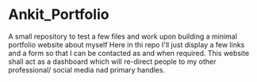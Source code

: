 # Ankit_Portfolio
A small repository to test a few files and work upon building a minimal portfolio website about myself
Here in thi repo I'll just display a few links and a form so that I can be contacted as and when required. This website shall act as a dashboard which will re-direct people to my other professional/ social media nad primary handles.

